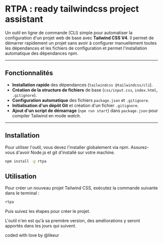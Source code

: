 # RTPA : ready tailwindcss project assistant

Un outil en ligne de commande (CLI) simple pour automatiser la configuration d'un projet web de base avec **Tailwind CSS V4**. Il permet de démarrer rapidement un projet sans avoir à configurer manuellement toutes les dépendances et les fichiers de configuration et permet l'installation automatique des dépendances npm.

---

## Fonctionnalités

-   **Installation rapide** des dépendances (`tailwindcss @tailwindcss/cli`).
-   **Création de la structure de fichiers** de base (`css/input.css`, `index.html`, `.gitignore`).
-   **Configuration automatique** des fichiers `package.json` et `.gitignore`.
-   **Initialisation d'un dépôt Git** et création d'un fichier `.gitignore`.
-   **Ajout d'un script de démarrage** (`npm run start`) dans `package.json` pour compiler Tailwind en mode *watch*.

---

## Installation

Pour utiliser l'outil, vous devez l'installer globalement via npm. Assurez-vous d'avoir Node.js et git d'installé sur votre machine.

```bash
npm install -g rtpa
```

## Utilisation

Pour créer un nouveau projet Tailwind CSS, exécutez la commande suivante dans le terminal :

```bash
rtpa 
```

Puis suivez les étapes pour créer le projet.

L'outil n'en est qu'à sa première version, des améliorations y seront apportés dans les jours qui suivent.

coded with love by @likeur